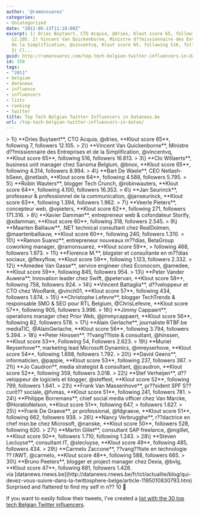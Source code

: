 ```yaml
---
author: '@ramonsuarez'
categories:
- Uncategorized
date: "2011-05-13T11:18:00Z"
excerpt: 1) Dries Buytaert, CTO Acquia, @dries, Klout score 65, following 7, followers
  12.105. 2) Vincent Van Quickenborne, Ministre d??missionnaire des Entreprises et
  de la Simplification, @vincentvq, Klout score 65, following 516, followers 16.813.
  3) Cl...
guid: http://ramonsuarez.com/top-tech-belgian-twitter-influencers-in-datan
id: 158
tags:
- "2011"
- belgium
- datanews
- influence
- influencers
- lists
- ranking
- twitter
title: Top Tech Belgian Twitter Influencers in Datanews.be
url: /top-tech-belgian-twitter-influencers-in-datan/
---
```


<div class="posterous_bookmarklet_entry">> 1\) **Dries Buytaert**, CTO Acquia, @dries, **Klout score 65**, following 7, followers 12.105.  
> 2\) **Vincent Van Quickenborne**, Ministre d??missionnaire des Entreprises et de la Simplification, @vincentvq, **Klout score 65**, following 516, followers 16.813.  
> 3\) **Clo Willaerts**, business unit manager chez Sanoma Belgium, @bnox, **Klout score 65**, following 4.314, followers 8.994.  
> 4\) **Bart De Waele**, CEO Netlash-bSeen, @netlash, **Klout score 64**, following 4.588, followers 5.795.  
> 5\) **Robin Wauters**, blogger Tech Crunch, @robinwauters, **Klout score 64**, following 4.100, followers 16.353.  
> 6\) **Jan Seurinck**, professeur &amp; professionnel de la communication, @janseurinck, **Klout score 63**, following 1.394, followers 1.962.  
> 7\) **Veerle Pieters**, concepteur web, @vpieters, **Klout score 62**, following 271, followers 171.316.  
> 8\) **Xavier Damman**, entrepreneur web &amp; cofondateur Storify, @xdamman, **Klout score 60**, following 318, followers 2.545.  
> 9\) **Maarten Balliauw**, .NET technical consultant chez RealDolmen, @maartenballiauw, **Klout score 60**, following 240, followers 1.310.  
> 10\) **Ramon Suarez**, entrepreneur nouveaux m??dias, BetaGroup coworking manager, @ramonsuarez, **Klout score 59**,  
> following 468, followers 1.973.  
> 11\) **Florence M.**, blogster et consultante en m??dias sociaux, @flexyflow, **Klout score 59**, following 1.123, followers 2.332.  
> 12\) **Amedee Van Gasse**, service engineer chez Econocom, @amedee, **Klout score 59**, following 845, followers 954.  
> 13\) **Peter Vander Auwera**, Innovation leader chez Swift, @petervan, **Klout score 58**, following 758, followers 924.  
> 14\) **Vincent Battaglia**, d??veloppeur et CTO chez WooRank, @vinch01, **Klout score 57**, following 434, followers 1.874.  
> 15\) **Christophe Lefevre**, blogger TechTrends &amp; responsable SMO &amp; SEO pour RTL Belgium, @ChrisLefevre, **Klout score 57**, following 905, followers 3.996.  
> 16\) **Jimmy Cappaert**, operations manager chez Prior Web, @jimmycappaert, **Klout score 56**, following 82, followers 578.  
> 17\) **Alain Gerlache**, journaliste RTBF.be mediaTIC, @AlainGerlache, **Klout score 56**, following 3.794, followers 5.394.  
> 18\) **Peter Hinssen**, ??vang??liste &amp; consultant, @hinssen, **Klout score 53**, Following 54, Followers 2.623.  
> 19\) **Muriel Reyserhove**, marketing lead Microsoft Dynamics, @mreyserhove, **Klout score 54**, following 1.698, followers 1.792.  
> 20\) **David Geens**, informaticien, @pappie, **Klout score 53**, following 237, followers 387.  
> 21\) **Jo Caudron**, media strategist &amp; consultant, @jcaudron, **Klout score 52**, following 359, followers 3.018.  
> 22\) **Stef Verheijen**, d??veloppeur de logiciels et blogger, @steffest, **Klout score 52**, following 799, followers 1.641.  
> 23\) **Frank Van Massenhove**, pr??sident SPF S??curit?? sociale, @fvmas, **Klout score 51**, following 241, followers 781.  
> 24\) **Philippe Borremans**, chief social media officer chez Van Marcke, @HoratioNelson, **Klout score 51**, following 647,  
> followers 1.627.  
> 25\) **Frank De Graeve**, pr professional, @fdgraeve, **Klout score 51**, following 662, followers 938.  
> 26\) **Nancy Verbrugghe**, r??dactrice en chef msn.be chez Microsoft, @nanske, **Klout score 50**, followers 528, following 620.  
> 27\) **Martin Gillet**, consultant SAP freelance, @mgillet, **Klout score 50**, followers 1.710, following 1.243.  
> 28\) **Steven Lecluyse**, consultant IT, @slecluyse, **Klout score 49**, following 485, followers 434.  
> 29\) **Carmelo Zaccone**, ??vang??liste en technologie ?? l’AWT, @carmelo, **Klout score 48**, following 588, followers 665.  
> 30\) **Bruno Peeters**, blogger et project manager chez Dexia, @bvlg, **Klout score 47**, following 681, followers 1.428.

<div class="posterous_quote_citation">via [datanews.rnews.be](http://datanews.rnews.be/fr/ict/actualite/blog/qui-devez-vous-suivre-dans-la-twittosphere-belge/article-1195010830793.htm)</div>Surprised and flattered to find my self in n?? 10 🙂

If you want to easily follow their tweets, I’ve created a [list with the 30 top tech Belgian Twitter influencers](http://bit.ly/kV6VzL).

</div>